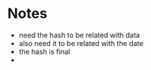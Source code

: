 # Notes
- need the hash to be related with data
- also need it to be related with the date
- the hash is final
- 